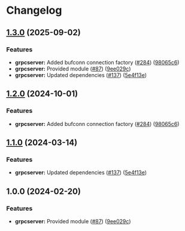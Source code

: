 # Changelog

## [1.3.0](https://github.com/bhardwajRahul/yokai/compare/grpcserver-v1.2.0...grpcserver/v1.3.0) (2025-09-02)


### Features

* **grpcserver:** Added bufconn connection factory ([#284](https://github.com/bhardwajRahul/yokai/issues/284)) ([98065c6](https://github.com/bhardwajRahul/yokai/commit/98065c6b5ce05d2bacf72355704fb012e2bd4068))
* **grpcserver:** Provided module ([#87](https://github.com/bhardwajRahul/yokai/issues/87)) ([9ee029c](https://github.com/bhardwajRahul/yokai/commit/9ee029c1c0601d51cbf0d5d752c325c5948757a7))
* **grpcserver:** Updated dependencies ([#137](https://github.com/bhardwajRahul/yokai/issues/137)) ([5e4f13e](https://github.com/bhardwajRahul/yokai/commit/5e4f13e8c2174764a1a172c47a7c08a1f1b4f5c5))

## [1.2.0](https://github.com/ankorstore/yokai/compare/grpcserver/v1.1.0...grpcserver/v1.2.0) (2024-10-01)


### Features

* **grpcserver:** Added bufconn connection factory ([#284](https://github.com/ankorstore/yokai/issues/284)) ([98065c6](https://github.com/ankorstore/yokai/commit/98065c6b5ce05d2bacf72355704fb012e2bd4068))

## [1.1.0](https://github.com/ankorstore/yokai/compare/grpcserver/v1.0.0...grpcserver/v1.1.0) (2024-03-14)


### Features

* **grpcserver:** Updated dependencies ([#137](https://github.com/ankorstore/yokai/issues/137)) ([5e4f13e](https://github.com/ankorstore/yokai/commit/5e4f13e8c2174764a1a172c47a7c08a1f1b4f5c5))

## 1.0.0 (2024-02-20)


### Features

* **grpcserver:** Provided module ([#87](https://github.com/ankorstore/yokai/issues/87)) ([9ee029c](https://github.com/ankorstore/yokai/commit/9ee029c1c0601d51cbf0d5d752c325c5948757a7))
